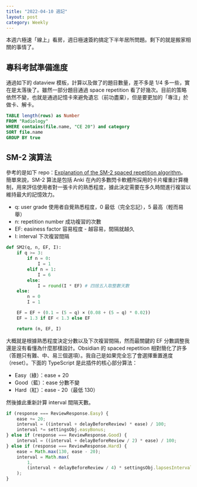 ```yaml
---
title: "2022-04-10 週記"
layout: post
category: Weekly
---
```


本週六極速「線上」看房，週日極速簽約搞定下半年居所問題。剩下的就是搬家相關的事情了。

## 專科考試準備進度

通過如下的 dataview 模板，計算以及做了的題目數量，差不多是 1/4 多一些，實在是太落後了。雖然一部分題目通過 space repetition 看了好幾次。目前的策略依然不變，也就是通過記憶卡來避免遺忘（前功盡棄），但是要更加的「專注」於做卡、解卡。 

``` SQL
TABLE length(rows) as Number
FROM "Radiology"
WHERE contains(file.name, "CE 20") and category
SORT file.name
GROUP BY true
```

## SM-2 演算法

參考的是如下 repo：[Explanation of the SM-2 spaced repetition algorithm](https://github.com/cnnrhill/sm-2)。簡單來說，SM-2 算法是包括 Anki 在內的多數閃卡軟體所採用的卡片權重計算機制，用來評估使用者對一張卡片的熟悉程度，據此決定需要在多久時間進行複習以維持最大的記憶效力。

- q: user grade 使用者自覺熟悉程度，0 最低（完全忘記），5 最高（輕而易舉）
- n: repetition number 成功複習的次數
- EF: easiness factor 容易程度 - 越容易，間隔就越久
- I: interval 下次複習間隔

``` python
def SM2(q, n, EF, I):
    if q >= 3:
        if n = 0:
            I = 1
        elif n = 1:
            I = 6
        else:
            I = round(I * EF) # 四捨五入取整數天數
    else:
        n = 0
        I = 1

    EF = EF + (0.1 − (5 − q) × (0.08 + (5 − q) * 0.02))
    EF = 1.3 if EF < 1.3 else EF

    return (n, EF, I)
```

大概就是根據熟悉程度決定分數以及下次複習間隔，然而最關鍵的 EF 分數調整我還是沒有看懂為什麼那樣設計。Obsidian 的 spaced repetition 相對簡化了許多（答題只有難、中、易三個選項）。我自己是如果完全忘了會選擇重置進度（reset）。下面的 TypeScript 是此插件的核心部分算法：

- Easy（綠）：ease + 20
- Good（藍）：ease 分數不變
- Hard（紅）：ease - 20（最低 130）

然後據此重新計算 interval 間隔天數。

``` typescript
if (response === ReviewResponse.Easy) {
    ease += 20;
    interval = ((interval + delayBeforeReview) * ease) / 100;
    interval *= settingsObj.easyBonus;
} else if (response === ReviewResponse.Good) {
    interval = ((interval + delayBeforeReview / 2) * ease) / 100;
} else if (response === ReviewResponse.Hard) {
    ease = Math.max(130, ease - 20);
    interval = Math.max(
        1,
        (interval + delayBeforeReview / 4) * settingsObj.lapsesIntervalChange
    );
}
```

